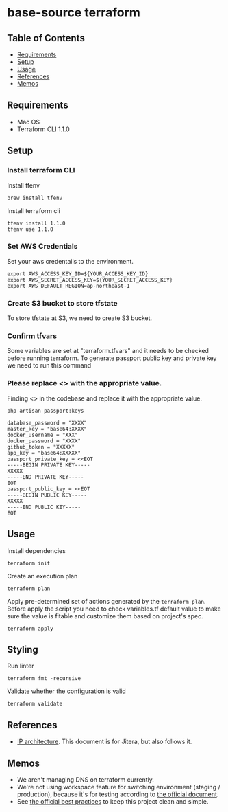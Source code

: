 # base-source terraform

## Table of Contents
* [Requirements](##requirements)
* [Setup](##setup)
* [Usage](##usage)
* [References](##references)
* [Memos](##memos)

## Requirements
- Mac OS
- Terraform CLI 1.1.0

## Setup
### Install terraform CLI

Install tfenv
```
brew install tfenv
```

Install terraform cli
```
tfenv install 1.1.0
tfenv use 1.1.0
```


### Set AWS Credentials
Set your aws credentails to the environment.
```
export AWS_ACCESS_KEY_ID=${YOUR_ACCESS_KEY_ID}
export AWS_SECRET_ACCESS_KEY=${YOUR_SECRET_ACCESS_KEY}
export AWS_DEFAULT_REGION=ap-northeast-1
```

### Create S3 bucket to store tfstate
To store tfstate at S3, we need to create S3 bucket.

### Confirm tfvars
Some variables are set at "terraform.tfvars" and it needs to be checked before running terraform.
To generate passport public key and private key we need to run this command

### Please replace <<PLACEHOLDER>> with the appropriate value.
Finding <<PLACEHOLDER>> in the codebase and replace it with the appropriate value.

```
php artisan passport:keys
```

```
database_password = "XXXX"
master_key = "base64:XXXX"
docker_username = "XXX"
docker_password = "XXXX"
github_token = "XXXXX"
app_key = "base64:XXXXX"
passport_private_key = <<EOT
-----BEGIN PRIVATE KEY-----
XXXXX
-----END PRIVATE KEY-----
EOT
passport_public_key = <<EOT
-----BEGIN PUBLIC KEY-----
XXXXX
-----END PUBLIC KEY-----
EOT
```

## Usage

Install dependencies
```
terraform init
```

Create an execution plan
```
terraform plan
```

Apply pre-determined set of actions generated by the ` terraform plan `.
Before apply the script you need to check variables.tf default value to make sure the value is fitable and customize them based on project's spec.
```
terraform apply
```

## Styling

Run linter
```
terraform fmt -recursive
```

Validate whether the configuration is valid
```
terraform validate
```

## References
- [IP architecture](https://www.notion.so/iruuzainc/IP-architecture-85d035693086447c88fcf286f682d21b). This document is for Jitera, but  also follows it.


## Memos
- We aren't managing DNS on terraform currently.
- We're not using workspace feature for switching environment (staging / production), because it's for testing according to [the official document](https://www.terraform.io/docs/state/workspaces.html#when-to-use-multiple-workspaces).
- See [the official best practices](https://www.terraform-best-practices.com/) to keep this project clean and simple.
